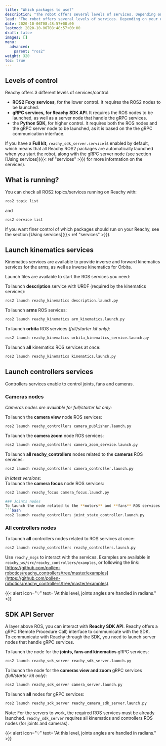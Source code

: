 ```yaml
---
title: "Which packages to use?"
description: "The robot offers several levels of services. Depending on your use case, you may prefer interacting with different layers of the robot software."
lead: "The robot offers several levels of services. Depending on your use case, you may prefer interacting with different layers of the robot software."
date: 2020-10-06T08:48:57+00:00
lastmod: 2020-10-06T08:48:57+00:00
draft: false
images: []
menu:
  advanced:
    parent: "ros2"
weight: 320
toc: true
---
```


## Levels of control
Reachy offers 3 different levels of services/control:
* **ROS2 Foxy services**, for the lower control. It requires the ROS2 nodes to be launched.
* **gRPC services, for Reachy SDK API**. It requires the ROS nodes to be launched, as well as a server node that handle the gRPC services.
* the **Python SDK**, for higher control. It requires both the ROS nodes and the gRPC server node to be launched, as it is based on the the gRPC communication interface.

If you have a **Full kit**, `reachy_sdk_server.service` is enabled by default, which means that all Reachy ROS2 packages are automatically launched when you start the robot, along with the gRPC server node (see section [Using services]({{< ref "services" >}}) for more information on the services).

## What is running?
You can check all ROS2 topics/services running on Reachy with:
```bash
ros2 topic list
```  
and 
```bash
ros2 service list
```  

If you want finer control of which packages should run on your Reachy, see the section [Using services]({{< ref "services" >}}).

## Launch kinematics services

Kinematics services are available to provide inverse and forward kinematics services for the arms, as well as inverse kinematics for Orbita.  

Launch files are available to start the ROS services you need:  

To launch **description** service with URDF (required by the kinematics services):
```bash
ros2 launch reachy_kinematics description.launch.py
```

To launch **arms** ROS services:
```bash
ros2 launch reachy_kinematics arm_kinematics.launch.py
```

To launch **orbita** ROS services *(full/starter kit only)*:
```bash
ros2 launch reachy_kinematics orbita_kinematics_service.launch.py
```

To launch **all** kinematics ROS services at once:
```bash
ros2 launch reachy_kinematics kinematics.launch.py
```

## Launch controllers services
Controllers services enable to control joints, fans and cameras.

### Cameras nodes
*Cameras nodes are available for full/starter kit only:*  

To launch the **camera view** node ROS services:
```bash
ros2 launch reachy_controllers camera_publisher.launch.py
```
To launch the **camera zoom** node ROS services:
```bash
ros2 launch reachy_controllers camera_zoom_service.launch.py
```

To launch **all reachy_controllers** nodes related to the **cameras** ROS services:
```bash
ros2 launch reachy_controllers camera_controller.launch.py
```

*In latest versions:*  
To launch the **camera focus** node ROS services:
```bash
ros2 launch reachy_focus camera_focus.launch.py

### Joints nodes
To launch the node related to the **motors** and **fans** ROS services:
```bash
ros2 launch reachy_controllers joint_state_controller.launch.py
```

### All controllers nodes
To launch **all** controllers nodes related to ROS services at once:
```bash
ros2 launch reachy_controllers reachy_controllers.launch.py
```

Use `reachy_msgs` to interact with the services. Examples are available in `reachy_ws/src/reachy_controllers/examples`, or following the link: [https://github.com/pollen-robotics/reachy_controllers/tree/master/examples](https://github.com/pollen-robotics/reachy_controllers/tree/master/examples).

{{< alert icon="💡" text="At this level, joints angles are handled in radians." >}}


## SDK API Server

A layer above ROS, you can interact with **Reachy SDK API**. Reachy offers a gRPC (Remote Procedure Call) interface to communicate with the SDK.  
To communicate with Reachy through the SDK, you need to launch server nodes that handle gRPC services.  

To launch the node for the **joints, fans and kinematics** gRPC services:
```bash
ros2 launch reachy_sdk_server reachy_sdk_server.launch.py
```

To launch the node for the **cameras view and zoom** gRPC services *(full/starter kit only)*:
```bash
ros2 launch reachy_sdk_server camera_server.launch.py
```

To launch **all** nodes for gRPC services:
```bash
ros2 launch reachy_sdk_server reachy_camera_sdk_server.launch.py
```

Note: For the servers to work, the required ROS services must be already launched. `reachy_sdk_server` requires all kinematics and controllers ROS nodes (for joints and cameras). 


{{< alert icon="💡" text="At this level, joints angles are handled in radians." >}}

